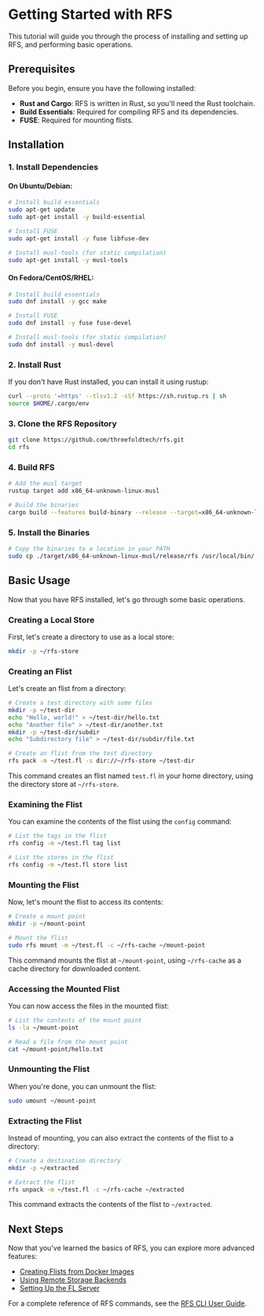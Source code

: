 # Getting Started with RFS

This tutorial will guide you through the process of installing and setting up RFS, and performing basic operations.

## Prerequisites

Before you begin, ensure you have the following installed:

- **Rust and Cargo**: RFS is written in Rust, so you'll need the Rust toolchain.
- **Build Essentials**: Required for compiling RFS and its dependencies.
- **FUSE**: Required for mounting flists.

## Installation

### 1. Install Dependencies

#### On Ubuntu/Debian:

```bash
# Install build essentials
sudo apt-get update
sudo apt-get install -y build-essential

# Install FUSE
sudo apt-get install -y fuse libfuse-dev

# Install musl-tools (for static compilation)
sudo apt-get install -y musl-tools
```

#### On Fedora/CentOS/RHEL:

```bash
# Install build essentials
sudo dnf install -y gcc make

# Install FUSE
sudo dnf install -y fuse fuse-devel

# Install musl-tools (for static compilation)
sudo dnf install -y musl-devel
```

### 2. Install Rust

If you don't have Rust installed, you can install it using rustup:

```bash
curl --proto '=https' --tlsv1.2 -sSf https://sh.rustup.rs | sh
source $HOME/.cargo/env
```

### 3. Clone the RFS Repository

```bash
git clone https://github.com/threefoldtech/rfs.git
cd rfs
```

### 4. Build RFS

```bash
# Add the musl target
rustup target add x86_64-unknown-linux-musl

# Build the binaries
cargo build --features build-binary --release --target=x86_64-unknown-linux-musl
```

### 5. Install the Binaries

```bash
# Copy the binaries to a location in your PATH
sudo cp ./target/x86_64-unknown-linux-musl/release/rfs /usr/local/bin/
```

## Basic Usage

Now that you have RFS installed, let's go through some basic operations.

### Creating a Local Store

First, let's create a directory to use as a local store:

```bash
mkdir -p ~/rfs-store
```

### Creating an Flist

Let's create an flist from a directory:

```bash
# Create a test directory with some files
mkdir -p ~/test-dir
echo "Hello, world!" > ~/test-dir/hello.txt
echo "Another file" > ~/test-dir/another.txt
mkdir -p ~/test-dir/subdir
echo "Subdirectory file" > ~/test-dir/subdir/file.txt

# Create an flist from the test directory
rfs pack -m ~/test.fl -s dir://~/rfs-store ~/test-dir
```

This command creates an flist named `test.fl` in your home directory, using the directory store at `~/rfs-store`.

### Examining the Flist

You can examine the contents of the flist using the `config` command:

```bash
# List the tags in the flist
rfs config -m ~/test.fl tag list

# List the stores in the flist
rfs config -m ~/test.fl store list
```

### Mounting the Flist

Now, let's mount the flist to access its contents:

```bash
# Create a mount point
mkdir -p ~/mount-point

# Mount the flist
sudo rfs mount -m ~/test.fl -c ~/rfs-cache ~/mount-point
```

This command mounts the flist at `~/mount-point`, using `~/rfs-cache` as a cache directory for downloaded content.

### Accessing the Mounted Flist

You can now access the files in the mounted flist:

```bash
# List the contents of the mount point
ls -la ~/mount-point

# Read a file from the mount point
cat ~/mount-point/hello.txt
```

### Unmounting the Flist

When you're done, you can unmount the flist:

```bash
sudo umount ~/mount-point
```

### Extracting the Flist

Instead of mounting, you can also extract the contents of the flist to a directory:

```bash
# Create a destination directory
mkdir -p ~/extracted

# Extract the flist
rfs unpack -m ~/test.fl -c ~/rfs-cache ~/extracted
```

This command extracts the contents of the flist to `~/extracted`.

## Next Steps

Now that you've learned the basics of RFS, you can explore more advanced features:

- [Creating Flists from Docker Images](./docker-conversion.md)
- [Using Remote Storage Backends](../user-guides/storage-backends.md)
- [Setting Up the FL Server](./server-setup.md)

For a complete reference of RFS commands, see the [RFS CLI User Guide](../user-guides/rfs-cli.md).